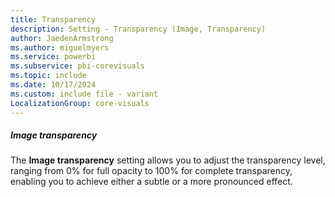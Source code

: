 ```yaml
---
title: Transparency
description: Setting - Transparency (Image, Transparency)
author: JaedenArmstrong
ms.author: miguelmyers
ms.service: powerbi
ms.subservice: pbi-corevisuals
ms.topic: include
ms.date: 10/17/2024
ms.custom: include file - variant
LocalizationGroup: core-visuals
---
```

##### Image transparency

The **Image transparency** setting allows you to adjust the transparency level, ranging from 0% for full opacity to 100% for complete transparency, enabling you to achieve either a subtle or a more pronounced effect.
